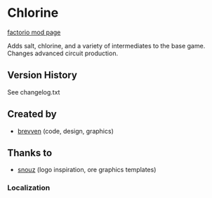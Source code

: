 # Chlorine

[factorio mod page](https://mods.factorio.com/mod/bzchlorine)

Adds salt, chlorine, and a variety of intermediates to the base game. Changes advanced circuit production.

## Version History
See changelog.txt

## Created by

- [brevven](https://mods.factorio.com/user/brevven) (code, design, graphics)

## Thanks to 
- [snouz](https://github.com/snouz) (logo inspiration, ore graphics templates)

### Localization


